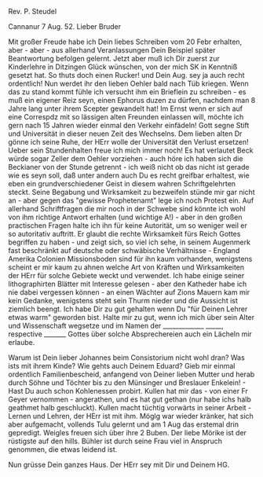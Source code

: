 Rev. P. Steudel

 Cannanur 7 Aug. 52.
Lieber Bruder

Mit großer Freude habe ich Dein liebes Schreiben vom 20 Febr erhalten, aber - aber - aus allerhand Veranlassungen Dein Beispiel später Beantwortung befolgen gelernt. Jetzt aber muß ich Dir zuerst zur Kinderlehre in Ditzingen Glück wünschen, von der mich SK in Kenntniß gesetzt hat. So thuts doch einen Rucker! und Dein Aug. sey ja auch recht ordentlich! Nun werdet ihr den lieben Oehler bald nach Tüb kriegen. Wenn das zu stand kommt fühle ich versucht ihm ein Brieflein zu schreiben - es muß ein eigener Reiz seyn, einen Ephorus duzen zu dürfen, nachdem man 8 Jahre lang unter ihrem Scepter gewandelt hat! Im Ernst wenn er sich auf eine Correspdz mit so lässigen alten Freunden einlassen will, möchte ich gern nach 15 Jahren wieder einmal den Verkehr einfädeln! Gott segne Stift und Universität in dieser neuen Zeit des Wechselns. Dem lieben alten Dr gönne ich seine Ruhe, der HErr wolle der Universität den Verlust ersetzen! Ueber sein Stundenhalten freue ich mich immer noch! Es hat verlautet Beck würde sogar Zeller dem Oehler vorziehen - auch höre ich haben sich die Beckianer von der Stunde getrennt - ich weiß nicht ob das nicht ist gerade wie es seyn soll, daß unter andern auch Du es recht greifbar erhaltest, wie eben ein grundverschiedener Geist in diesem wahren Schriftgelehrten steckt. Seine Begabung und Wirksamkeit zu bezweifeln stünde mir gar nicht an - aber gegen das "gewisse Prophetenamt" lege ich noch Protest ein. Auf allerhand Schriftfragen die mir noch in der Schwebe sind könnte ich wohl von ihm richtige Antwort erhalten (und wichtige A!) - aber in den großen practischen Fragen halte ich ihn für keine Autorität, um so weniger weil er so autoritativ auftritt. Er glaubt die rechte Wirksamkeit fürs Reich Gottes begriffen zu haben - und zeigt sich, so viel ich sehe, in seinem Augenmerk fast beschränkt auf deutsche oder schwäbische Verhältnisse - England Amerika Colonien Missionsboden sind für ihn kaum vorhanden, wenigstens scheint er mir kaum zu ahnen welche Art von Kräften und Wirksamkeiten der HErr für solche Gebiete weckt und verwendet. Ich habe einige seiner lithographirten Blätter mit Interesse gelesen - aber den Katheder habe ich nie dabei vergessen können - an einen Wächter auf Zions Mauern kam mir kein Gedanke, wenigstens steht sein Thurm nieder und die Aussicht ist ziemlich beengt. Ich habe Dir zu gut gehalten wenn Du "für Deinen Lehrer etwas warm" geworden bist. Halte mir zu gut, wenn ich mich über sein Alter und Wissenschaft wegsetze und im Namen der _____________ _____, respective _______ Gottes über solche Absprechereien auch ein Lächeln mir erlaube.

Warum ist Dein lieber Johannes beim Consistorium nicht wohl dran? Was ists mit ihrem Kinde? Wie gehts auch Deinem Eduard? Gieb mir einmal ordentlich Familienbescheid, anfangend von Deiner lieben Mutter und herab durch Söhne und Töchter bis zu den Münsinger und Breslauer Enkelein! - Hast Du auch schon Kohlenessen probirt. Kullen hat mir das - von einer Fr Geyer vernommen - angerathen, und es hat gut gethan (nur habe ichs halb geathmet halb geschluckt). Kullen macht tüchtig vorwärts in seiner Arbeit - Lernen und Lehren, der HErr ist mit ihm. Möglg war wieder kränker, hat sich aber aufgemacht, vollends Tulu gelernt und am 1 Aug das erstemal drin gepredigt. Weigles freuen sich über ihre 2 Buben. Der liebe Mörike ist der rüstigste auf den hills. Bühler ist durch seine Frau viel in Anspruch genommen, die etwas leidend ist.

Nun grüsse Dein ganzes Haus. Der HErr sey mit Dir
 und Deinem HG.

